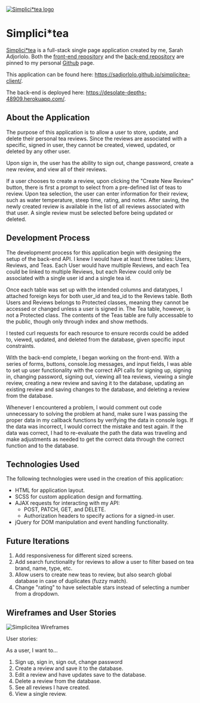 [![Simplici*tea logo](https://i.imgur.com/fkvppfJ.png)](https://sadjorlolo.github.io/simplicitea-client/)

# Simplici*tea

[Simplici*tea](https://sadjorlolo.github.io/simplicitea-client/) is a full-stack
single page application created by me, Sarah Adjorlolo.
Both the [front-end repository](https://github.com/sadjorlolo/simplicitea-client)
and the [back-end repository](https://github.com/sadjorlolo/sarah-fullstack) are
pinned to my personal [Github](https://github.com/sadjorlolo) page.

This application can be found here: https://sadjorlolo.github.io/simplicitea-client/.

The back-end is deployed here: https://desolate-depths-48909.herokuapp.com/.

## About the Application

The purpose of this application is to allow a user to store, update, and delete
their personal tea reviews. Since the reviews are associated with a specific,
signed in user, they cannot be created, viewed, updated, or deleted by any
other user.

Upon sign in, the user has the ability to sign out, change password, create a
new review, and view all of their reviews.

If a user chooses to create a review, upon clicking the "Create New Review"
button, there is first a prompt to select from a pre-defined list of teas to
review. Upon tea selection, the user can enter information for their review,
such as water temperature, steep time, rating, and notes. After saving, the
newly created review is available in the list of all reviews associated with
that user. A single review must be selected before being updated or deleted.

## Development Process

The developmemt process for this application begin with designing the setup of
the back-end API. I knew I would have at least three tables: Users, Reviews,
and Teas. Each User would have multiple Reviews, and each Tea could be linked to
multiple Reviews, but each Review could only be associated with a single user
id and a single tea id.

Once each table was set up with the intended columns and datatypes, I attached
foreign keys for both user_id and tea_id to the Reviews table. Both Users and
Reviews belongs to Protected classes, meaning they cannot be accessed or changed
unless a user is signed in. The Tea table, however, is not a Protected class.
The contents of the Teas table are fully accessable to the public, though only
through index and show methods.

I tested curl requests for each resource to ensure records could be added to,
viewed, updated, and deleted from the database, given specific input constraints.

With the back-end complete, I began working on the front-end. With a series of
forms, buttons, console.log messages, and input fields, I was able to set up
user functionality with the correct API calls for signing up, signing in,
changing password, signing out, viewing all tea reviews, viewing a single review,
creating a new review and saving it to the database, updating an existing review
and saving changes to the database, and deleting a review from the database.

Whenever I encountered a problem, I would comment out code unnecessary to
solving the problem at hand, make sure I was passing the proper data in my
callback functions by verifying the data in console logs. If the data was
incorrect, I would correct the mistake and test again. If the data was correct,
I had to re-evaluate the path the data was traveling and make adjustments as
needed to get the correct data through the correct function and to the database.

## Technologies Used

The following technologies were used in the creation of this application:
  - HTML for application layout.
  - SCSS for custom application design and formatting.
  - AJAX requests for interacting with my API:
    - POST, PATCH, GET, and DELETE.
    - Authorization headers to specify actions for a signed-in user.
  - jQuery for DOM manipulation and event handling functionality.

## Future Iterations

1) Add responsiveness for different sized screens.
2) Add search functionality for reviews to allow a user to filter based on tea
   brand, name, type, etc.
3) Allow users to create new teas to review, but also search global database
   in case of duplicates (fuzzy match).
4) Change "rating" to have selectable stars instead of selecting a number from a
   dropdown.

## Wireframes and User Stories

![Simplicitea Wireframes](https://i.imgur.com/Zm36fkf.png)

User stories:

As a user, I want to...

1) Sign up, sign in, sign out, change password
2) Create a review and save it to the database.
3) Edit a review and have updates save to the database.
4) Delete a review from the database.
5) See all reviews I have created.
6) View a single review.
